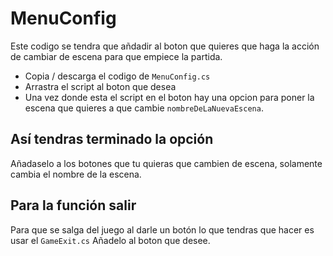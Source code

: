 # MenuConfig

Este codigo se tendra que añdadir al boton que quieres que haga la acción de cambiar de escena para que empiece la partida.

- Copia / descarga el codigo de ```MenuConfig.cs```
- Arrastra el script al boton que desea
- Una vez donde esta el script en el boton hay una opcion para poner la escena que quieres a que cambie ```nombreDeLaNuevaEscena```.

## Así tendras terminado la opción

Añadaselo a los botones que tu quieras que cambien de escena, solamente cambia el nombre de la escena.

## Para la función salir

Para que se salga del juego al darle un botón lo que tendras que hacer es usar el ```GameExit.cs```
Añadelo al boton que desee.
